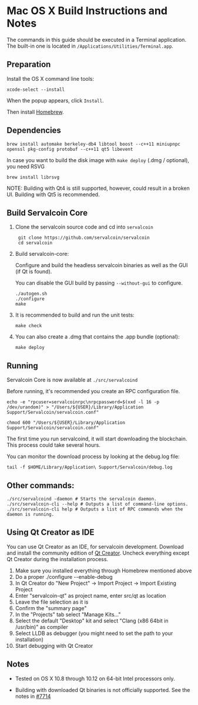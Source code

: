 Mac OS X Build Instructions and Notes
====================================
The commands in this guide should be executed in a Terminal application.
The built-in one is located in `/Applications/Utilities/Terminal.app`.

Preparation
-----------
Install the OS X command line tools:

`xcode-select --install`

When the popup appears, click `Install`.

Then install [Homebrew](http://brew.sh).

Dependencies
----------------------

    brew install automake berkeley-db4 libtool boost --c++11 miniupnpc openssl pkg-config protobuf --c++11 qt5 libevent

In case you want to build the disk image with `make deploy` (.dmg / optional), you need RSVG

    brew install librsvg

NOTE: Building with Qt4 is still supported, however, could result in a broken UI. Building with Qt5 is recommended.

Build Servalcoin Core
------------------------

1. Clone the servalcoin source code and cd into `servalcoin`

        git clone https://github.com/servalcoin/servalcoin
        cd servalcoin

2.  Build servalcoin-core:

    Configure and build the headless servalcoin binaries as well as the GUI (if Qt is found).

    You can disable the GUI build by passing `--without-gui` to configure.

        ./autogen.sh
        ./configure
        make

3.  It is recommended to build and run the unit tests:

        make check

4.  You can also create a .dmg that contains the .app bundle (optional):

        make deploy

Running
-------

Servalcoin Core is now available at `./src/servalcoind`

Before running, it's recommended you create an RPC configuration file.

    echo -e "rpcuser=servalcoinrpc\nrpcpassword=$(xxd -l 16 -p /dev/urandom)" > "/Users/${USER}/Library/Application Support/Servalcoin/servalcoin.conf"

    chmod 600 "/Users/${USER}/Library/Application Support/Servalcoin/servalcoin.conf"

The first time you run servalcoind, it will start downloading the blockchain. This process could take several hours.

You can monitor the download process by looking at the debug.log file:

    tail -f $HOME/Library/Application\ Support/Servalcoin/debug.log

Other commands:
-------

    ./src/servalcoind -daemon # Starts the servalcoin daemon.
    ./src/servalcoin-cli --help # Outputs a list of command-line options.
    ./src/servalcoin-cli help # Outputs a list of RPC commands when the daemon is running.

Using Qt Creator as IDE
------------------------
You can use Qt Creator as an IDE, for servalcoin development.
Download and install the community edition of [Qt Creator](https://www.qt.io/download/).
Uncheck everything except Qt Creator during the installation process.

1. Make sure you installed everything through Homebrew mentioned above
2. Do a proper ./configure --enable-debug
3. In Qt Creator do "New Project" -> Import Project -> Import Existing Project
4. Enter "servalcoin-qt" as project name, enter src/qt as location
5. Leave the file selection as it is
6. Confirm the "summary page"
7. In the "Projects" tab select "Manage Kits..."
8. Select the default "Desktop" kit and select "Clang (x86 64bit in /usr/bin)" as compiler
9. Select LLDB as debugger (you might need to set the path to your installation)
10. Start debugging with Qt Creator

Notes
-----

* Tested on OS X 10.8 through 10.12 on 64-bit Intel processors only.

* Building with downloaded Qt binaries is not officially supported. See the notes in [#7714](https://github.com/bitcoin/bitcoin/issues/7714)
